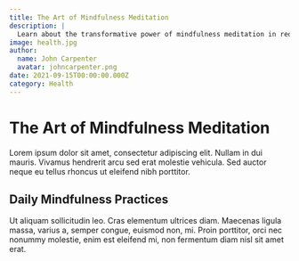 ```yaml
---
title: The Art of Mindfulness Meditation
description: |
  Learn about the transformative power of mindfulness meditation in reducing stress and improving overall well-being. This article provides practical tips for incorporating mindfulness into your daily routine.
image: health.jpg
author:
  name: John Carpenter
  avatar: johncarpenter.png
date: 2021-09-15T00:00:00.000Z
category: Health
---
```


# The Art of Mindfulness Meditation

Lorem ipsum dolor sit amet, consectetur adipiscing elit. Nullam in dui mauris. Vivamus hendrerit arcu sed erat molestie vehicula. Sed auctor neque eu tellus rhoncus ut eleifend nibh porttitor.

## Daily Mindfulness Practices

Ut aliquam sollicitudin leo. Cras elementum ultrices diam. Maecenas ligula massa, varius a, semper congue, euismod non, mi. Proin porttitor, orci nec nonummy molestie, enim est eleifend mi, non fermentum diam nisl sit amet erat.
